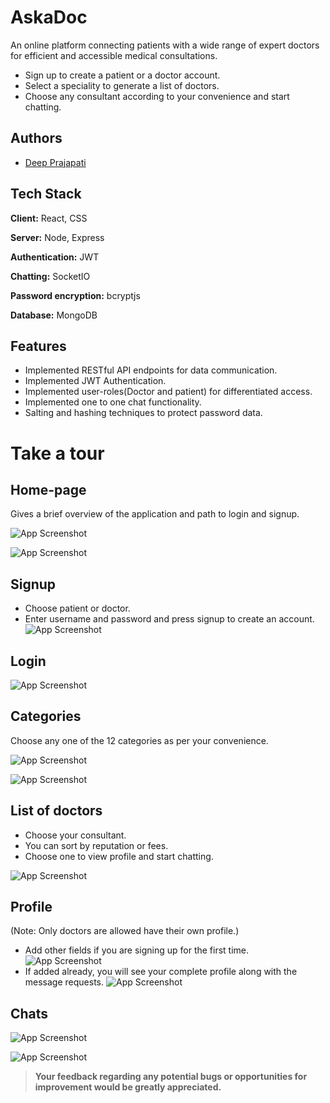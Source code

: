 # AskaDoc

An online platform connecting patients with a wide range of expert doctors for efficient and accessible medical consultations.

- Sign up to create a patient or a doctor account.
- Select a speciality to generate a list of doctors.
- Choose any consultant according to your convenience and start chatting.

## Authors

- [Deep Prajapati](https://github.com/deep-1704)

## Tech Stack

**Client:** React, CSS

**Server:** Node, Express

**Authentication:** JWT

**Chatting:** SocketIO

**Password encryption:** bcryptjs

**Database:** MongoDB

## Features

- Implemented RESTful API endpoints for data communication.
- Implemented JWT Authentication.
- Implemented user-roles(Doctor and patient) for differentiated access.
- Implemented one to one chat functionality.
- Salting and hashing techniques to protect password data.

# Take a tour

## Home-page

Gives a brief overview of the application and path to login and signup.

![App Screenshot](https://github.com/deep-1704/AskaDoc/blob/master/AskadocSS/hp1.png?raw=true)

![App Screenshot](https://github.com/deep-1704/AskaDoc/blob/master/AskadocSS/hp2.png?raw=true)

## Signup

- Choose patient or doctor.
- Enter username and password and press signup to create an account.
  ![App Screenshot](https://github.com/deep-1704/AskaDoc/blob/master/AskadocSS/Signup.png?raw=true)

## Login

![App Screenshot](https://github.com/deep-1704/AskaDoc/blob/master/AskadocSS/Login.png?raw=true)

## Categories

Choose any one of the 12 categories as per your convenience.

![App Screenshot](https://github.com/deep-1704/AskaDoc/blob/master/AskadocSS/Categories2.png?raw=true)

![App Screenshot](https://github.com/deep-1704/AskaDoc/blob/master/AskadocSS/Categories1.png?raw=true)

## List of doctors

- Choose your consultant.
- You can sort by reputation or fees.
- Choose one to view profile and start chatting.

![App Screenshot](https://github.com/deep-1704/AskaDoc/blob/master/AskadocSS/DoctorList.png?raw=true)

## Profile

(Note: Only doctors are allowed have their own profile.)

- Add other fields if you are signing up for the first time.
  ![App Screenshot](https://github.com/deep-1704/AskaDoc/blob/master/AskadocSS/incompleteProfile.png?raw=true)
- If added already, you will see your complete profile along with the message requests.
  ![App Screenshot](https://github.com/deep-1704/AskaDoc/blob/master/AskadocSS/DocProfile.png?raw=true)

## Chats

![App Screenshot](https://github.com/deep-1704/AskaDoc/blob/master/AskadocSS/ChatDtP.png?raw=true)

![App Screenshot](https://github.com/deep-1704/AskaDoc/blob/master/AskadocSS/ChatPtD.png?raw=true)

> **Your feedback regarding any potential bugs or opportunities for improvement would be greatly appreciated.**

